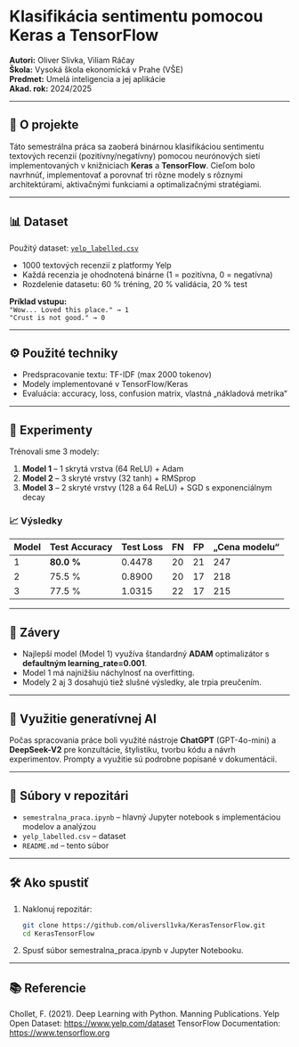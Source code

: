 # Klasifikácia sentimentu pomocou Keras a TensorFlow

**Autori:** Oliver Slivka, Viliam Ráčay  
**Škola:** Vysoká škola ekonomická v Prahe (VŠE)  
**Predmet:** Umelá inteligencia a jej aplikácie  
**Akad. rok:** 2024/2025  

---

## 🧠 O projekte

Táto semestrálna práca sa zaoberá binárnou klasifikáciou sentimentu textových recenzií (pozitívny/negatívny) pomocou neurónových sietí implementovaných v knižniciach **Keras** a **TensorFlow**. Cieľom bolo navrhnúť, implementovať a porovnať tri rôzne modely s rôznymi architektúrami, aktivačnými funkciami a optimalizačnými stratégiami.

---

## 📊 Dataset

Použitý dataset: [`yelp_labelled.csv`](./yelp_labelled.csv)  
- 1000 textových recenzií z platformy Yelp  
- Každá recenzia je ohodnotená binárne (1 = pozitívna, 0 = negatívna)  
- Rozdelenie datasetu: 60 % tréning, 20 % validácia, 20 % test

**Príklad vstupu:**  
`"Wow... Loved this place." → 1`  
`"Crust is not good." → 0`

---

## ⚙️ Použité techniky

- Predspracovanie textu: TF-IDF (max 2000 tokenov)
- Modely implementované v TensorFlow/Keras
- Evaluácia: accuracy, loss, confusion matrix, vlastná „nákladová metrika“

---

## 🧪 Experimenty

Trénovali sme 3 modely:

1. **Model 1** – 1 skrytá vrstva (64 ReLU) + Adam  
2. **Model 2** – 3 skryté vrstvy (32 tanh) + RMSprop  
3. **Model 3** – 2 skryté vrstvy (128 a 64 ReLU) + SGD s exponenciálnym decay  

### 📈 Výsledky

| Model | Test Accuracy | Test Loss | FN | FP | „Cena modelu“ |
|-------|---------------|-----------|----|----|----------------|
| 1     | **80.0 %**        | 0.4478    | 20 | 21 | 247            |
| 2     | 75.5 %        | 0.8900    | 20 | 17 | 218            |
| 3     | 77.5 %    | 1.0315    | 22 | 17 | 215        |

---

## 📌 Závery

- Najlepší model (Model 1) využíva štandardný **ADAM** optimalizátor s **defaultným learning_rate=0.001**.
- Model 1 má najnižšiu náchylnosť na overfitting.
- Modely 2 aj 3 dosahujú tiež slušné výsledky, ale trpia preučením.

---

## 🤖 Využitie generatívnej AI

Počas spracovania práce boli využité nástroje **ChatGPT** (GPT-4o-mini) a **DeepSeek-V2** pre konzultácie, štylistiku, tvorbu kódu a návrh experimentov. Prompty a využitie sú podrobne popísané v dokumentácii.

---

## 📂 Súbory v repozitári

- `semestralna_praca.ipynb` – hlavný Jupyter notebook s implementáciou modelov a analýzou  
- `yelp_labelled.csv` – dataset  
- `README.md` – tento súbor  

---

## 🛠️ Ako spustiť

1. Naklonuj repozitár:
   ```bash
   git clone https://github.com/oliversl1vka/KerasTensorFlow.git
   cd KerasTensorFlow
2. Spusť súbor semestralna_praca.ipynb v Jupyter Notebooku.

---

## 📚 Referencie

Chollet, F. (2021). Deep Learning with Python. Manning Publications.
Yelp Open Dataset: https://www.yelp.com/dataset
TensorFlow Documentation: https://www.tensorflow.org

